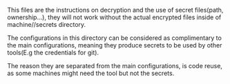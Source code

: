 This files are the instructions on decryption and the use of secret files(path,
ownership...), they will not work without the actual encrypted files inside of
machine/<name>/secrets directory.

The configurations in this directory can be considered as complimentary to
the main configurations, meaning they produce secrets to be used by other
tools(E.g the credentials for git).

The reason they are separated from the main configurations, is code reuse, as some
machines might need the tool but not the secrets.

